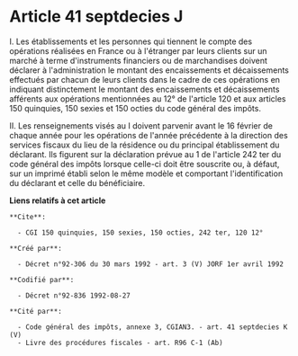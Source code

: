 # Article 41 septdecies J

I. Les établissements et les personnes qui tiennent le compte des opérations réalisées en France ou à l'étranger par leurs
clients sur un marché à terme d'instruments financiers ou de marchandises doivent déclarer à l'administration le montant des
encaissements et décaissements effectués par chacun de leurs clients dans le cadre de ces opérations en indiquant
distinctement le montant des encaissements et décaissements afférents aux opérations mentionnées au 12° de l'article 120 et
aux articles 150 quinquies, 150 sexies et 150 octies du code général des impôts.

II. Les renseignements visés au I doivent parvenir avant le 16 février de chaque année pour les opérations de l'année
précédente à la direction des services fiscaux du lieu de la résidence ou du principal établissement du déclarant. Ils
figurent sur la déclaration prévue au 1 de l'article 242 ter du code général des impôts lorsque celle-ci doit être souscrite
ou, à défaut, sur un imprimé établi selon le même modèle et comportant l'identification du déclarant et celle du
bénéficiaire.

**Liens relatifs à cet article**

	**Cite**:

	  - CGI 150 quinquies, 150 sexies, 150 octies, 242 ter, 120 12°

	**Créé par**:

	  - Décret n°92-306 du 30 mars 1992 - art. 3 (V) JORF 1er avril 1992

	**Codifié par**:

	  - Décret n°92-836 1992-08-27

	**Cité par**:

	  - Code général des impôts, annexe 3, CGIAN3. - art. 41 septdecies K (V)
	  - Livre des procédures fiscales - art. R96 C-1 (Ab)
